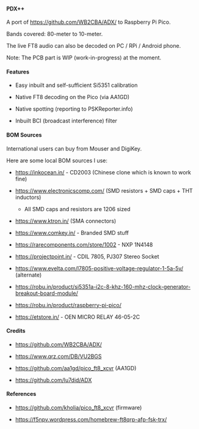#### PDX++

A port of https://github.com/WB2CBA/ADX/ to Raspberry Pi Pico.

Bands covered: 80-meter to 10-meter.

The live FT8 audio can also be decoded on PC / RPi / Android phone.

Note: The PCB part is WIP (work-in-progress) at the moment.


####  Features

- Easy inbuilt and self-sufficient Si5351 calibration

- Native FT8 decoding on the Pico (via AA1GD)

- Native spotting (reporting to PSKReporter.info)

- Inbuilt BCI (broadcast interference) filter


#### BOM Sources

International users can buy from Mouser and DigiKey.

Here are some local BOM sources I use:

- https://inkocean.in/ - CD2003 (Chinese clone which is known to work fine)

- https://www.electronicscomp.com/ (SMD resistors + SMD caps + THT inductors)

  - All SMD caps and resistors are 1206 sized

- https://www.ktron.in/ (SMA connectors)

- https://www.comkey.in/ - Branded SMD stuff

- https://rarecomponents.com/store/1002 - NXP 1N4148

- https://projectpoint.in/ - CDIL 7805, PJ307 Stereo Socket

- https://www.evelta.com/l7805-positive-voltage-regulator-1-5a-5v/ (alternate)

- https://robu.in/product/si5351a-i2c-8-khz-160-mhz-clock-generator-breakout-board-module/

- https://robu.in/product/raspberry-pi-pico/

- https://etstore.in/ - OEN MICRO RELAY 46-05-2C


#### Credits

- https://github.com/WB2CBA/ADX/

- https://www.qrz.com/DB/VU2BGS

- https://github.com/aa1gd/pico_ft8_xcvr (AA1GD)

- https://github.com/lu7did/ADX


#### References

- https://github.com/kholia/pico_ft8_xcvr (firmware)

- https://f5npv.wordpress.com/homebrew-ft8qrp-afp-fsk-trx/
